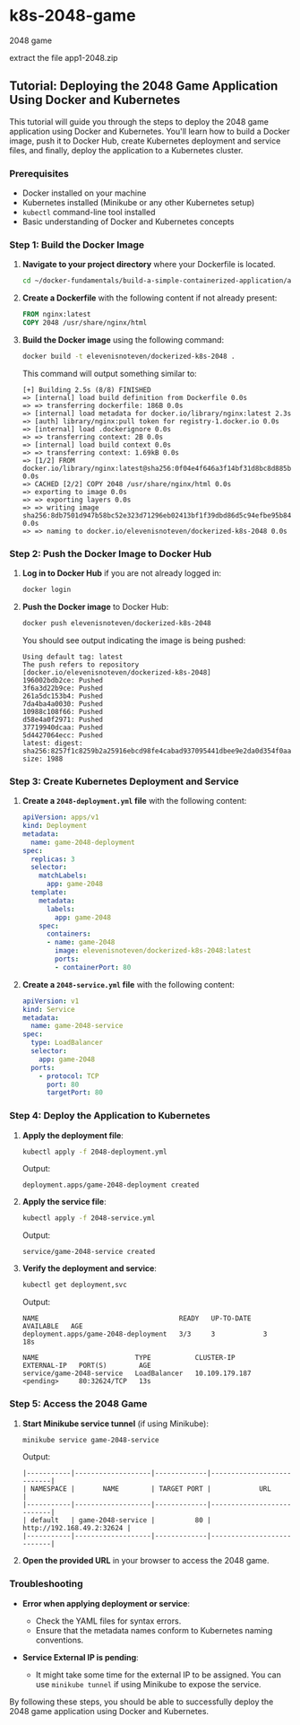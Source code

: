 # k8s-2048-game
2048 game

extract the file app1-2048.zip

## Tutorial: Deploying the 2048 Game Application Using Docker and Kubernetes

This tutorial will guide you through the steps to deploy the 2048 game application using Docker and Kubernetes. You'll learn how to build a Docker image, push it to Docker Hub, create Kubernetes deployment and service files, and finally, deploy the application to a Kubernetes cluster.

### Prerequisites
- Docker installed on your machine
- Kubernetes installed (Minikube or any other Kubernetes setup)
- `kubectl` command-line tool installed
- Basic understanding of Docker and Kubernetes concepts

### Step 1: Build the Docker Image

1. **Navigate to your project directory** where your Dockerfile is located.

    ```sh
    cd ~/docker-fundamentals/build-a-simple-containerized-application/app1-2048
    ```

2. **Create a Dockerfile** with the following content if not already present:

    ```Dockerfile
    FROM nginx:latest
    COPY 2048 /usr/share/nginx/html
    ```

3. **Build the Docker image** using the following command:

    ```sh
    docker build -t elevenisnoteven/dockerized-k8s-2048 .
    ```

    This command will output something similar to:

    ```
    [+] Building 2.5s (8/8) FINISHED
    => [internal] load build definition from Dockerfile 0.0s
    => => transferring dockerfile: 186B 0.0s
    => [internal] load metadata for docker.io/library/nginx:latest 2.3s
    => [auth] library/nginx:pull token for registry-1.docker.io 0.0s
    => [internal] load .dockerignore 0.0s
    => => transferring context: 2B 0.0s
    => [internal] load build context 0.0s
    => => transferring context: 1.69kB 0.0s
    => [1/2] FROM docker.io/library/nginx:latest@sha256:0f04e4f646a3f14bf31d8bc8d885b6c951fdcf42589d06845f64d18aec6a3c4d 0.0s
    => CACHED [2/2] COPY 2048 /usr/share/nginx/html 0.0s
    => exporting to image 0.0s
    => => exporting layers 0.0s
    => => writing image sha256:8db7501d947b58bc52e323d71296eb02413bf1f39dbd86d5c94efbe95b8444e3 0.0s
    => => naming to docker.io/elevenisnoteven/dockerized-k8s-2048 0.0s
    ```

### Step 2: Push the Docker Image to Docker Hub

1. **Log in to Docker Hub** if you are not already logged in:

    ```sh
    docker login
    ```

2. **Push the Docker image** to Docker Hub:

    ```sh
    docker push elevenisnoteven/dockerized-k8s-2048
    ```

    You should see output indicating the image is being pushed:

    ```
    Using default tag: latest
    The push refers to repository [docker.io/elevenisnoteven/dockerized-k8s-2048]
    196002bdb2ce: Pushed
    3f6a3d22b9ce: Pushed
    261a5dc153b4: Pushed
    7da4ba4a0030: Pushed
    10988c108f66: Pushed
    d58e4a0f2971: Pushed
    37719940dcaa: Pushed
    5d4427064ecc: Pushed
    latest: digest: sha256:8257f1c8259b2a25916ebcd98fe4cabad937095441dbee9e2da0d354f0aae526 size: 1988
    ```

### Step 3: Create Kubernetes Deployment and Service

1. **Create a `2048-deployment.yml` file** with the following content:

    ```yaml
    apiVersion: apps/v1
    kind: Deployment
    metadata:
      name: game-2048-deployment
    spec:
      replicas: 3
      selector:
        matchLabels:
          app: game-2048
      template:
        metadata:
          labels:
            app: game-2048
        spec:
          containers:
          - name: game-2048
            image: elevenisnoteven/dockerized-k8s-2048:latest
            ports:
            - containerPort: 80
    ```

2. **Create a `2048-service.yml` file** with the following content:

    ```yaml
    apiVersion: v1
    kind: Service
    metadata:
      name: game-2048-service
    spec:
      type: LoadBalancer
      selector:
        app: game-2048
      ports:
        - protocol: TCP
          port: 80
          targetPort: 80
    ```

### Step 4: Deploy the Application to Kubernetes

1. **Apply the deployment file**:

    ```sh
    kubectl apply -f 2048-deployment.yml
    ```

    Output:

    ```
    deployment.apps/game-2048-deployment created
    ```

2. **Apply the service file**:

    ```sh
    kubectl apply -f 2048-service.yml
    ```

    Output:

    ```
    service/game-2048-service created
    ```

3. **Verify the deployment and service**:

    ```sh
    kubectl get deployment,svc
    ```

    Output:

    ```
    NAME                                   READY   UP-TO-DATE   AVAILABLE   AGE
    deployment.apps/game-2048-deployment   3/3     3            3           18s

    NAME                        TYPE           CLUSTER-IP       EXTERNAL-IP   PORT(S)        AGE
    service/game-2048-service   LoadBalancer   10.109.179.187   <pending>     80:32624/TCP   13s
    ```

### Step 5: Access the 2048 Game

1. **Start Minikube service tunnel** (if using Minikube):

    ```sh
    minikube service game-2048-service
    ```

    Output:

    ```
    |-----------|-------------------|-------------|---------------------------|
    | NAMESPACE |       NAME        | TARGET PORT |            URL            |
    |-----------|-------------------|-------------|---------------------------|
    | default   | game-2048-service |          80 | http://192.168.49.2:32624 |
    |-----------|-------------------|-------------|---------------------------|
    ```

2. **Open the provided URL** in your browser to access the 2048 game.

### Troubleshooting

- **Error when applying deployment or service**:
    - Check the YAML files for syntax errors.
    - Ensure that the metadata names conform to Kubernetes naming conventions.

- **Service External IP is pending**:
    - It might take some time for the external IP to be assigned. You can use `minikube tunnel` if using Minikube to expose the service.

By following these steps, you should be able to successfully deploy the 2048 game application using Docker and Kubernetes.
